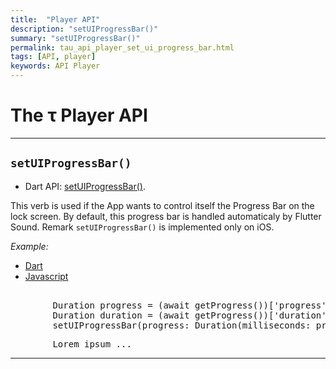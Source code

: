 ```yaml
---
title:  "Player API"
description: "setUIProgressBar()"
summary: "setUIProgressBar()"
permalink: tau_api_player_set_ui_progress_bar.html
tags: [API, player]
keywords: API Player
---
```

# The &tau; Player API

---------------------------------------------------------------------------------------------------------------------------------

## `setUIProgressBar()`

- Dart API: [setUIProgressBar()](pages/flutter-sound/api/player/FlutterSoundPlayer/setUIProgressBar.html).

This verb is used if the App wants to control itself the Progress Bar on the lock screen. By default, this progress bar is handled automaticaly by Flutter Sound.
Remark `setUIProgressBar()` is implemented only on iOS.

*Example:*
<ul id="profileTabs" class="nav nav-tabs">
    <li class="active"><a href="#dart" data-toggle="tab">Dart</a></li>
    <li><a href="#javascript" data-toggle="tab">Javascript</a></li>
</ul>
<div class="tab-content">

<div role="tabpanel" class="tab-pane active" id="dart">

<pre>

        Duration progress = (await getProgress())['progress'];
        Duration duration = (await getProgress())['duration'];
        setUIProgressBar(progress: Duration(milliseconds: progress.milliseconds - 500), duration: duration)
</pre>

</div>

<div role="tabpanel" class="tab-pane" id="javascript">
<pre>
        Lorem ipsum ...
</pre>
</div>

</div>

---------------------------------------------------------------------------------------------------------------------------------
